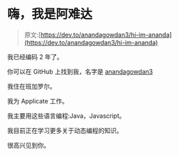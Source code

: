 # 嗨，我是阿难达

> 原文:[https://dev.to/anandagowdan3/hi-im-ananda](https://dev.to/anandagowdan3/hi-im-ananda)

我已经编码 2 年了。

你可以在 GitHub 上找到我，名字是 [anandagowdan3](https://github.com/anandagowdan3)

我住在班加罗尔。

我为 Applicate 工作。

我主要用这些语言编程:Java，Javascript。

我目前正在学习更多关于动态编程的知识。

很高兴见到你。